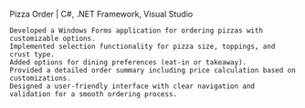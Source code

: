 Pizza Order | C#, .NET Framework, Visual Studio

    Developed a Windows Forms application for ordering pizzas with customizable options.
    Implemented selection functionality for pizza size, toppings, and crust type.
    Added options for dining preferences (eat-in or takeaway).
    Provided a detailed order summary including price calculation based on customizations.
    Designed a user-friendly interface with clear navigation and validation for a smooth ordering process.
